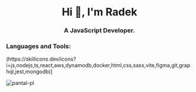 <h1 align="center">Hi 👋, I'm Radek</h1>
<h3 align="center">A JavaScript Developer.</h3>

<h3 align="left">Languages and Tools:</h3>
(https://skillicons.dev/icons?i=js,nodejs,ts,react,aws,dynamodb,docker,html,css,sass,vite,figma,git,graphql,jest,mongodb)]
<p><img align="center" src="https://github-readme-streak-stats.herokuapp.com/?user=pantal-pl&theme=dark" alt="pantal-pl" /></p>
